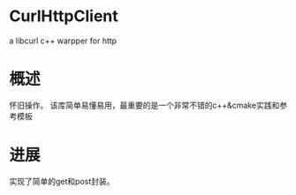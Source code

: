 # CurlHttpClient
a libcurl c++ warpper for http

# 概述
怀旧操作。
该库简单易懂易用，最重要的是一个非常不错的c++&cmake实践和参考模板

# 进展
实现了简单的get和post封装。

